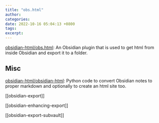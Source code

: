 ```yaml
---
title: "obs.html"
author: 
categories: 
date: 2022-10-16 05:04:13 +0800
tags: 
excerpt: 
---
```





[obsidian-html/obs.html](https://github.com/obsidian-html/obs.html): An Obsidian plugin that is used to get html from inside Obsidian and export it to a folder.




## Misc

[obsidian-html/obsidian-html](https://github.com/obsidian-html/obsidian-html): Python code to convert Obsidian notes to proper markdown and optionally to create an html site too.

[[obsidian-export]]

[[obsidian-enhancing-export]]

[[obsidian-export-subvault]]


